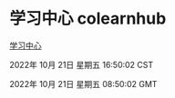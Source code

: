 # 学习中心 colearnhub
[学习中心](http://59.174.8.172:56308/colearnhub/)

2022年 10月 21日 星期五 16:50:02 CST

2022年 10月 21日 星期五 08:50:02 GMT
